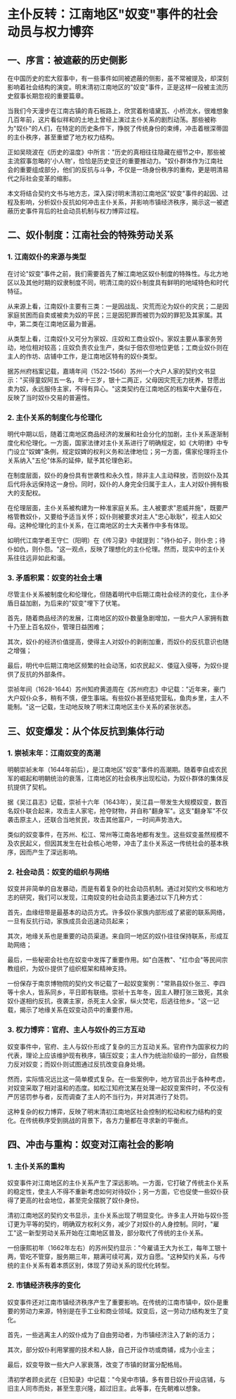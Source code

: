 # 主仆反转：江南地区"奴变"事件的社会动员与权力博弈

## 一、序言：被遮蔽的历史侧影

在中国历史的宏大叙事中，有一些事件如同被遮蔽的侧影，虽不常被提及，却深刻影响着社会结构的演变。明末清初江南地区的"奴变"事件，正是这样一段被主流历史叙事长期忽视的重要篇章。

当我们今天漫步在江南古镇的青石板路上，欣赏着粉墙黛瓦、小桥流水，很难想象几百年前，这片看似祥和的土地上曾经上演过主仆关系的剧烈动荡。那些被称为"奴仆"的人们，在特定的历史条件下，挣脱了传统身份的束缚，冲击着根深蒂固的主仆秩序，甚至重塑了地方权力结构。

正如吴晓波在《历史的温度》中所言："历史的真相往往隐藏在细节之中，那些被主流叙事忽略的'小人物'，恰恰是历史变迁的重要推动力。"奴仆群体作为江南社会的重要组成部分，他们的反抗与斗争，不仅是一场身份秩序的重构，更是明清易代之际社会变革的缩影。

本文将结合契约文书与地方志，深入探讨明末清初江南地区"奴变"事件的起因、过程及影响，分析奴仆反抗如何冲击主仆关系，并影响市镇经济秩序，揭示这一被遮蔽历史事件背后的社会动员机制与权力博弈过程。

## 二、奴仆制度：江南社会的特殊劳动关系

### 1. 江南奴仆的来源与类型

在讨论"奴变"事件之前，我们需要首先了解江南地区奴仆制度的特殊性。与北方地区以及其他时期的奴隶制度不同，明清江南的奴仆制度具有鲜明的地域特色和时代特征。

从来源上看，江南奴仆主要有三类：一是因战乱、灾荒而沦为奴仆的灾民；二是因家庭贫困而自卖或被卖为奴的平民；三是因犯罪而被罚为奴的罪犯及其家属。其中，第二类在江南地区最为普遍。

从类型上看，江南奴仆又可分为家奴、庄奴和工商业奴仆。家奴主要从事家务劳动，地位相对较高；庄奴负责农业生产，类似于佃农但地位更低；工商业奴仆则在主人的作坊、店铺中工作，是江南地区特有的奴仆类型。

据苏州府档案记载，嘉靖年间（1522-1566）苏州一个大户人家的契约文书显示："买得童奴阿五一名，年十三岁，银十二两正，父母因灾荒无力抚养，甘愿出卖为奴，永远服侍主家，不得有异心。"这类契约在江南地区的档案中大量存在，反映了当时奴仆交易的普遍性。

### 2. 主仆关系的制度化与伦理化

明代中期以后，随着江南地区商品经济的发展和社会分化的加剧，主仆关系逐渐制度化和伦理化。一方面，国家法律对主仆关系进行了明确规定，如《大明律》中专门设立"奴婢"条例，规定奴婢的权利义务和法律地位；另一方面，儒家伦理将主仆关系纳入"五伦"体系的延伸，赋予其伦理色彩。

在制度层面，奴仆的身份具有世袭性和永久性，除非主人主动释放，否则奴仆及其后代将永远保持这一身份。同时，奴仆的人身完全归属于主人，主人对奴仆拥有极大的支配权。

在伦理层面，主仆关系被构建为一种准家庭关系。主人被要求"恩威并施"，既要严格管教奴仆，又要给予适当关怀；奴仆则被要求对主人"忠心耿耿"，视主人如父母。这种伦理化的主仆关系，在江南地区的士大夫著作中多有体现。

如明代江南学者王守仁（阳明）在《传习录》中就提到："待仆如子，则仆忠；待仆如仇，则仆怨。"这一观点，反映了理想化的主仆伦理。然而，现实中的主仆关系往往远非如此和谐。

### 3. 矛盾积累：奴变的社会土壤

尽管主仆关系被制度化和伦理化，但随着明代中后期江南社会经济的变化，主仆矛盾日益加剧，为后来的"奴变"埋下了伏笔。

首先，随着商品经济的发展，江南地区的奴仆数量急剧增加，一些大户人家拥有数十乃至上百名奴仆，管理日益困难；

其次，奴仆的经济价值提高，使得主人对奴仆的剥削加重，而奴仆的反抗意识也随之增强；

最后，明代中后期江南地区频繁的社会动荡，如农民起义、倭寇入侵等，为奴仆提供了反抗的外部条件。

崇祯年间（1628-1644）苏州知府黄道周在《苏州府志》中记载："近年来，豪门大户奴仆众多，稍有不慎，便生事端。有些奴仆甚至结党营私，鱼肉乡里，主人不能制。"这一记载，生动地反映了明末江南地区主仆关系的紧张状态。

## 三、奴变爆发：从个体反抗到集体行动

### 1. 崇祯末年：江南奴变的高潮

明朝崇祯末年（1644年前后），是江南地区"奴变"事件的高潮期。随着李自成农民军的崛起和明朝统治的衰落，江南地区的社会秩序出现松动，为奴仆群体的集体反抗提供了契机。

据《吴江县志》记载，崇祯十六年（1643年），吴江县一带发生大规模奴变，数百名奴仆联合起来，攻击主人家宅，抢夺财物，并自称"翻身军"。这支"翻身军"不仅袭击原主人，还联合当地贫民，攻击其他富户，一时间声势浩大。

类似的奴变事件，在苏州、松江、常州等江南各地都有发生。这些奴变虽然规模不及农民起义，但因其发生在社会核心地带，冲击了主仆关系这一传统社会的基本秩序，因而产生了深远影响。

### 2. 社会动员：奴变的组织与网络

奴变并非简单的自发暴动，而是有着复杂的社会动员机制。通过对契约文书和地方志的研究，我们可以发现，江南奴变的社会动员主要通过以下几种方式：

首先，血缘纽带是最基本的动员方式。许多奴仆家族内部形成了紧密的联系网络，一旦有反抗行动，家族成员会迅速动员起来；

其次，地缘关系也是重要的动员渠道。来自同一地区的奴仆往往保持联系，形成互助网络；

最后，一些秘密会社也在奴变中发挥了重要作用。如"白莲教"、"红巾会"等民间宗教组织，为奴仆提供了组织框架和精神支持。

一份保存于南京博物院的契约文书记载了一起奴变案例："常熟县奴仆张三、李四等十余人，皆系同乡，平日即有联络。崇祯十五年冬，因主人鞭打张三致死，其余奴仆遂相约反抗，夜袭主家，杀死主人全家，纵火焚宅，后逃往他乡。"这一记载，揭示了地缘关系在奴变动员中的重要作用。

### 3. 权力博弈：官府、主人与奴仆的三方互动

奴变事件中，官府、主人与奴仆形成了复杂的三方互动关系。官府作为国家权力的代表，理论上应该维护现有秩序，镇压奴变；主人作为统治阶级的一部分，自然极力反对奴变；而奴仆则试图通过反抗改变自身处境。

然而，实际情况远比这一简单模式复杂。在一些案例中，地方官员出于各种考虑，对奴变采取了相对温和的态度。如松江知府沈某在处理一起奴变案件时，不仅没有严厉惩罚参与者，反而调查了主人的不当行为，并对其进行了处罚。

这种复杂的权力博弈，反映了明末清初江南地区社会控制的松动和权力结构的变化。在传统秩序受到挑战的背景下，各方力量都在寻求新的平衡点。

## 四、冲击与重构：奴变对江南社会的影响

### 1. 主仆关系的重构

奴变事件对江南地区的主仆关系产生了深远影响。一方面，它打破了传统主仆关系的稳定性，使主人不得不重新考虑如何对待奴仆；另一方面，它也促使一些奴仆获得了更高的社会地位，甚至完全摆脱了奴仆身份。

清初江南地区的契约文书显示，主仆关系出现了明显变化。许多主人开始与奴仆签订更为平等的契约，明确双方权利义务，减少了对奴仆的人身控制。同时，"雇工"这一新型劳动关系开始在江南地区普及，部分取代了传统的主仆关系。

一份康熙初年（1662年左右）的苏州契约显示："今雇请王大为长工，每年工银十两，管吃不管穿，服务期三年，期满可续可离，双方自愿。"这种契约关系，与传统的主仆关系有着本质区别，体现了劳动关系的现代化转型。

### 2. 市镇经济秩序的变化

奴变事件还对江南市镇经济秩序产生了重要影响。在传统的江南市镇中，奴仆是重要的劳动力来源，特别是在手工业和商业领域。奴变后，这一劳动力结构发生了变化。

首先，一些逃离主人的奴仆成为了自由劳动者，为市镇经济注入了新的活力；

其次，部分奴仆利用掌握的技术和人脉，自己开设作坊或商铺，成为小业主；

最后，奴变导致一些大户人家衰落，改变了市镇的财富分配格局。

清初学者顾炎武在《日知录》中记载："今吴中市镇，多有昔日奴仆开设店铺，与旧主人同市而处，甚至生意兴隆，超过旧主。此等事，在先朝难以想象。